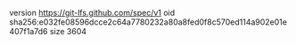 version https://git-lfs.github.com/spec/v1
oid sha256:e032fe08596dcce2c64a7780232a80a8fed0f8c570ed114a902e01e407f1a7d6
size 3604
